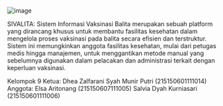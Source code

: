 ![image](https://github.com/DheaZalfarani/sivalita/assets/103364743/1b639229-0786-499f-9a0c-54f9af7b9f79)

SIVALITA: Sistem Informasi Vaksinasi Balita merupakan sebuah platform yang dirancang khusus untuk membantu fasilitas kesehatan dalam mengelola proses vaksinasi pada balita secara efisien dan terstruktur. Sistem ini memungkinkan anggota fasilitas kesehatan, mulai dari petugas medis hingga manajemen, untuk menggantikan metode manual yang sebelumnya digunakan dalam pelacakan dan administrasi terkait dengan keperluan vaksinasi. 

Kelompok 9
Ketua:
Dhea Zalfarani Syah Munir Putri (215150601111014)
Anggota:
Elsa Aritonang (215150607111005)
Salvia Dyah Kurniasari (215150601111006)
